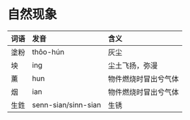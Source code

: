# 自然现象

| 词语 | 发音 | 含义 |
| :--- | :--- | :--- |
| 塗粉 | thôo-hún | 灰尘 |
| 坱 | ing | 尘土飞扬，弥漫 |
| 薰 | hun | 物件燃烧时冒出兮气体 |
| 烟 | ian | 物件燃烧时冒出兮气体 |
| 生鉎 | senn-sian/sinn-sian | 生锈 |

